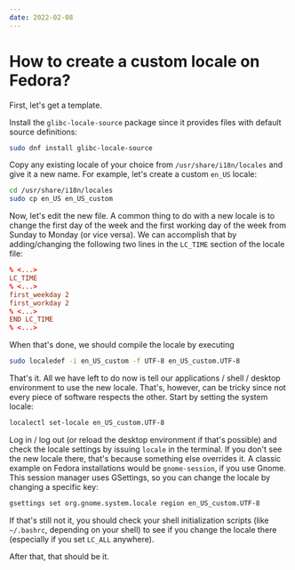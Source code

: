 ```yaml
---
date: 2022-02-08
---
```


# How to create a custom locale on Fedora?

<!-- separator -->

First, let's get a template.

Install the `glibc-locale-source` package since it provides files with default source definitions:

```bash
sudo dnf install glibc-locale-source
```

Copy any existing locale of your choice from `/usr/share/i18n/locales` and give it a new name. For example, let's create a custom `en_US` locale:

```bash
cd /usr/share/i18n/locales
sudo cp en_US en_US_custom
```

Now, let's edit the new file. A common thing to do with a new locale is to change the first day of the week and the first working day of the week from Sunday to Monday (or vice versa). We can accomplish that by adding/changing the following two lines in the `LC_TIME` section of the locale file:

```conf
% <...>
LC_TIME
% <...>
first_weekday 2
first_workday 2
% <...>
END LC_TIME
% <...>
```

When that's done, we should compile the locale by executing


```bash
sudo localedef -i en_US_custom -f UTF-8 en_US_custom.UTF-8
```

That's it. All we have left to do now is tell our applications / shell / desktop environment to use the new locale. That's, however, can be tricky since not every piece of software respects the other. Start by setting the system locale:

```bash
localectl set-locale en_US_custom.UTF-8
```

Log in / log out (or reload the desktop environment if that's possible) and check the locale settings by issuing `locale` in the terminal. If you don't see the new locale there, that's because something else overrides it. A classic example on Fedora installations would be `gnome-session`, if you use Gnome. This session manager uses GSettings, so you can change the locale by changing a specific key:

```bash
gsettings set org.gnome.system.locale region en_US_custom.UTF-8
```

If that's still not it, you should check your shell initialization scripts (like `~/.bashrc`, depending on your shell) to see if you change the locale there (especially if you set `LC_ALL` anywhere).

After that, that should be it.
